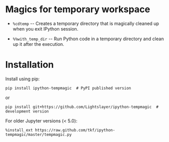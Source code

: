 # Magics for temporary workspace

- `%cdtemp` -- Creates a temporary directory that is magically cleaned up
  when you exit IPython session.

- `%%with_temp_dir` -- Run Python code in a temporary directory and
  clean up it after the execution.

# Installation

Install using pip:

```
pip install ipython-tempmagic  # PyPI published version
```

or 

```
pip install git+https://github.com/Lightslayer/ipython-tempmagic  # development version
```

For older Jupyter versions (< 5.0):

```text
%install_ext https://raw.github.com/tkf/ipython-tempmagic/master/tempmagic.py
```
